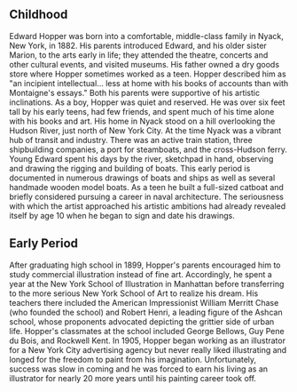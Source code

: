 ## Childhood

Edward Hopper was born into a comfortable, middle-class family in Nyack, New York, in 1882. His parents introduced Edward, and his older sister Marion, to the arts early in life; they attended the theatre, concerts and other cultural events, and visited museums. His father owned a dry goods store where Hopper sometimes worked as a teen. Hopper described him as "an incipient intellectual... less at home with his books of accounts than with Montaigne's essays." Both his parents were supportive of his artistic inclinations.
As a boy, Hopper was quiet and reserved. He was over six feet tall by his early teens, had few friends, and spent much of his time alone with his books and art. His home in Nyack stood on a hill overlooking the Hudson River, just north of New York City. At the time Nyack was a vibrant hub of transit and industry. There was an active train station, three shipbuilding companies, a port for steamboats, and the cross-Hudson ferry. Young Edward spent his days by the river, sketchpad in hand, observing and drawing the rigging and building of boats. This early period is documented in numerous drawings of boats and ships as well as several handmade wooden model boats. As a teen he built a full-sized catboat and briefly considered pursuing a career in naval architecture. The seriousness with which the artist approached his artistic ambitions had already revealed itself by age 10 when he began to sign and date his drawings.

## Early Period

After graduating high school in 1899, Hopper's parents encouraged him to study commercial illustration instead of fine art. Accordingly, he spent a year at the New York School of Illustration in Manhattan before transferring to the more serious New York School of Art to realize his dream. His teachers there included the American Impressionist William Merritt Chase (who founded the school) and Robert Henri, a leading figure of the Ashcan school, whose proponents advocated depicting the grittier side of urban life. Hopper's classmates at the school included George Bellows, Guy Pene du Bois, and Rockwell Kent.
In 1905, Hopper began working as an illustrator for a New York City advertising agency but never really liked illustrating and longed for the freedom to paint from his imagination. Unfortunately, success was slow in coming and he was forced to earn his living as an illustrator for nearly 20 more years until his painting career took off.
